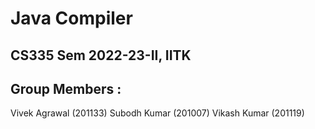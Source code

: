 # Java Compiler
## CS335 Sem 2022-23-II, IITK
## Group Members : 
Vivek Agrawal (201133)
Subodh Kumar (201007)
Vikash Kumar (201119)
